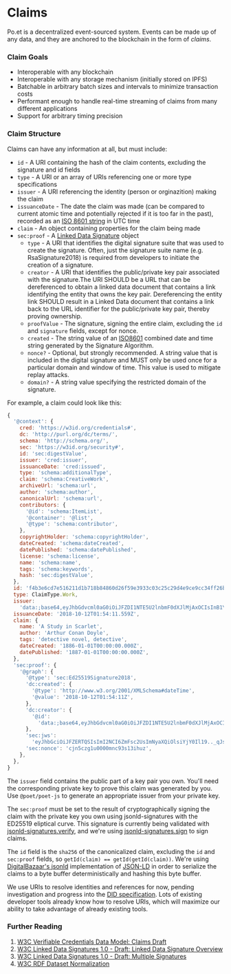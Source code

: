 # Claims

Po.et is a decentralized event-sourced system. Events can be made up of any data, and they are anchored to the blockchain in the form of _claims_.

### Claim Goals

* Interoperable with any blockchain
* Interoperable with any storage mechanism (initially stored on IPFS)
* Batchable in arbitrary batch sizes and intervals to minimize transaction costs
* Performant enough to handle real-time streaming of claims from many different applications
* Support for arbitrary timing precision

### Claim Structure

Claims can have any information at all, but must include:

* `id` - A URI containing the hash of the claim contents, excluding the signature and id fields
* `type` - A URI or an array of URIs referencing one or more type specifications
* `issuer` - A URI referencing the identity (person or orginazition) making the claim
* `issuanceDate` - The date the claim was made (can be compared to current atomic time and potentially rejected if it is too far in the past), recorded as an [ISO 8601 string](https://en.wikipedia.org/wiki/ISO_8601) in UTC time
* `claim` - An object containing properties for the claim being made
* `sec:proof` - A [Linked Data Signature](https://w3c-dvcg.github.io/ld-signatures/#linked-data-signature-overview) object
  - `type` - A URI that identifies the digital signature suite that was used to create the signature. Often, just the signature suite name (e.g. RsaSignature2018) is required from developers to initiate the creation of a signature. 
  - `creator` - A URI that identifies the public/private key pair associated with the signature.The URI SHOULD be a URL that can be 
  dereferenced to obtain a linked data document that contains a link identifying the entity that owns the key pair. 
  Dereferencing the entity link SHOULD result in a Linked Data document that contains a link back to the URL identifier 
  for the public/private key pair, thereby proving ownership.
  - `proofValue` - The signature, signing the entire claim, excluding the `id` and `signature` fields, except for nonce.
  - `created` - The string value of an [ISO8601](https://www.iso.org/standard/40874.html) combined date and time string generated by the Signature Algorithm.
  - `nonce?` - Optional, but strongly recommended. A string value that is included in the digital signature and MUST only be used once for a particular domain and window of time. This value is used to mitigate replay attacks.
  - `domain?` - A string value specifying the restricted domain of the signature.

For example, a claim could look like this:


```js
{
  '@context': {
    cred: 'https://w3id.org/credentials#',
    dc: 'http://purl.org/dc/terms/',
    schema: 'http://schema.org/',
    sec: 'https://w3id.org/security#',
    id: 'sec:digestValue',
    issuer: 'cred:issuer',
    issuanceDate: 'cred:issued',
    type: 'schema:additionalType',
    claim: 'schema:CreativeWork',
    archiveUrl: 'schema:url',
    author: 'schema:author',
    canonicalUrl: 'schema:url',
    contributors: {
      '@id': 'schema:ItemList',
      '@container': '@list',
      '@type': 'schema:contributor',
    },
    copyrightHolder: 'schema:copyrightHolder',
    dateCreated: 'schema:dateCreated',
    datePublished: 'schema:datePublished',
    license: 'schema:license',
    name: 'schema:name',
    tags: 'schema:keywords',
    hash: 'sec:digestValue',
  },
  id: 'f4b3e6cd7e516211d1b718b84860d26f59e3933c03c25c29d4e9ce9cc34ff26b',
  type: ClaimType.Work,
  issuer:
    'data:;base64,eyJhbGdvcml0aG0iOiJFZDI1NTE5U2lnbmF0dXJlMjAxOCIsInB1YmxpY0tleSI6IkdhRWZ2QURLQUw1ZXVWQjZxZ2p1djlnMkxoOVBhM2FuWkxLZjRnUlFvWVM0In0=',
  issuanceDate: '2018-10-12T01:54:11.559Z',
  claim: {
    name: 'A Study in Scarlet',
    author: 'Arthur Conan Doyle',
    tags: 'detective novel, detective',
    dateCreated: '1886-01-01T00:00:00.000Z',
    datePublished: '1887-01-01T00:00:00.000Z',
  },
  'sec:proof': {
    '@graph': {
      '@type': 'sec:Ed25519Signature2018',
      'dc:created': {
        '@type': 'http://www.w3.org/2001/XMLSchema#dateTime',
        '@value': '2018-10-12T01:54:11Z',
      },
      'dc:creator': {
        '@id':
          'data:;base64,eyJhbGdvcml0aG0iOiJFZDI1NTE5U2lnbmF0dXJlMjAxOCIsInB1YmxpY0tleSI6IkdhRWZ2QURLQUw1ZXVWQjZxZ2p1djlnMkxoOVBhM2FuWkxLZjRnUlFvWVM0In0=',
      },
      'sec:jws':
        'eyJhbGciOiJFZERTQSIsImI2NCI6ZmFsc2UsImNyaXQiOlsiYjY0Il19.._qJsUa-caH8BLds4rVLV9GuMEqxUlw6VRyfXN23Z0KHgtnJIiTnXoSzuwFF_rnIicza94Ggh5xkGAT4hZcrwBQ',
      'sec:nonce': 'cjn5czg1u0000mnc93s13ihuz',
    },
  },
}
```

The `issuer` field contains the public part of a key pair you own. You'll need the corresponding private key to prove 
this claim was generated by you. Use `@poet/poet-js` to generate an appropriate issuer from your private key.

The `sec:proof` must be set to the result of cryptographically signing the claim with the private key you own using jsonld-signatures with the ED25519 eliptical curve. This signature is currently being validated with [jsonld-signatures.verify](https://github.com/digitalbazaar/jsonld-signatures/blob/master/lib/suites/Ed25519Signature2018.js#L78), and we're using [jsonld-signatures.sign](https://github.com/digitalbazaar/jsonld-signatures/blob/master/lib/suites/Ed25519Signature2018.js#L15) to sign claims.

The `id` field is the `sha256` of the canonicalized claim, excluding the `id` and `sec:proof` fields, so `getId(claim) == getId(getId(claim))`. We're using [DigitalBazaar's jsonld](https://github.com/digitalbazaar/jsonld.js) implementation of [JSON-LD](https://www.w3.org/2018/jsonld-cg-reports/json-ld/) in order to serialize the claims to a byte buffer deterministically and hashing this byte buffer.

We use URIs to resolve identities and references for now, pending investigation and progress into the [DID specification](https://w3c-ccg.github.io/did-spec/). Lots of existing developer tools already know how to resolve URIs, which will maximize our ability to take advantage of already existing tools.

### Further Reading
1. [W3C Verifiable Credentials Data Model: Claims Draft](https://w3c.github.io/vc-data-model/#claims)
2. [W3C Linked Data Signatures 1.0 - Draft: Linked Data Signature Overview](https://w3c-dvcg.github.io/ld-signatures/#linked-data-signature-overview)
3. [W3C Linked Data Signatures 1.0 - Draft: Multiple Signatures](https://w3c-dvcg.github.io/ld-signatures/#multiple-signatures)
4. [W3C RDF Dataset Normalization](https://json-ld.github.io/normalization/spec/)
